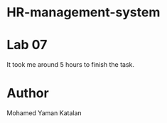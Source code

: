 # HR-management-system

# Lab 07

It took me around 5 hours to finish the task.

# Author
Mohamed Yaman Katalan
